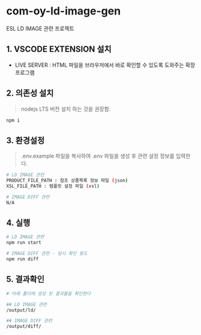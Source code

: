# com-oy-ld-image-gen

ESL LD IMAGE 관련 프로젝트

## 1. VSCODE EXTENSION 설치

- LIVE SERVER : HTML 파일을 브라우저에서 바로 확인할 수 있도록 도와주는 확장 프로그램

## 2. 의존성 설치

> nodejs LTS 버전 설치 하는 것을 권장함.

```bash
npm i
```

## 3. 환경설정

> .env.example 파일을 복사하여 .env 파일을 생성 후 관련 설정 정보를 입력한다.

```bash
# LD IMAGE 관련
PRODUCT_FILE_PATH : 참조 상품목록 정보 파일 (json)
XSL_FILE_PATH : 템플릿 설정 파일 (xsl)

# IMAGE DIFF 관련
N/A
```

## 4. 실행

```bash
# LD IMAGE 관련
npm run start

# IMAGE DIFF 관련 - 임시 확인 용도
npm run diff
```

## 5. 결과확인

```bash
# 아래 폴더에 생성 된 결과물을 확인한다

## LD IMAGE 관련
/output/ld/

## IMAGE DIFF 관련
/output/diff/
```
